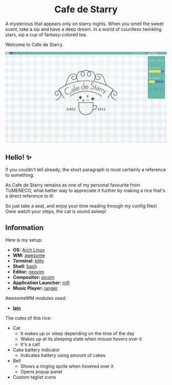 <h1 align='center'>Cafe de Starry</h1>

A mysterious that appears only on starry nights. When you smell the sweet scent, take a sip and have a deep dream. In a world of countless twinkling stars, sip a cup of fantasy-colored tea.

Welcome to Cafe de Starry.

<img src="assets/showcase.png">

## Hello! :sparkles:
If you couldn't tell already, the short paragraph is most certainly a reference to something. 

As Cafe de Starry remains as one of my personal favourite from TUMENECO, what better way to appreciate it further by making a rice that's a direct reference to it!

So just take a seat, and enjoy your time reading through my config files! Owie watch your steps, the cat is sound asleep!

## Information
Here is my setup:
- **OS:** [Arch Linux](https://archlinux.org)  
- **WM:** [awesome](https://github.com/awesomeWM/awesome)  
- **Terminal:** [kitty](https://sw.kovidgoyal.net/kitty)  
- **Shell:** [bash](https://www.gnu.org/software/bash)  
- **Editor:** [neovim](https://github.com/neovim/neovim)  
- **Compositor:** [picom](https://github.com/yshui/picom)  
- **Application Launcher:** [rofi](https://github.com/davatorium/rofi)  
- **Music Player:** [ranger](https://github.com/ranger/ranger)

AwesomeWM modules used:
- **[lain](https://github.com/lcpz/lain)**

The cutes of this rice:
- Cat
    - It wakes up or sleep depending on the time of the day
    - Wakes up at its sleeping state when mouse hovers over it
    - It's a cat!
- Cake battery indicator
    - Indicates battery using amount of cakes
- Bell
    - Shows a ringing sprite when hovered over it
    - Opens popup panel
- Custom taglist icons
